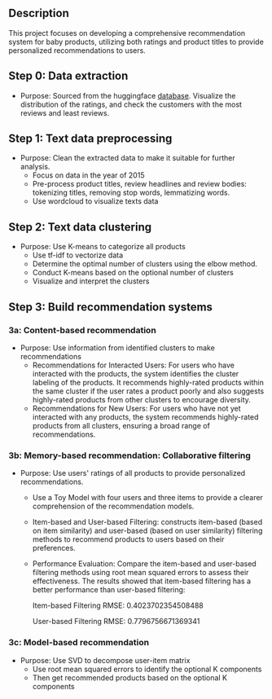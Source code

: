 ## **Description**

This project focuses on developing a comprehensive recommendation system for baby products, utilizing both ratings and product titles to provide personalized recommendations to users.

## Step 0: Data extraction

- Purpose: Sourced from the huggingface [database](https://huggingface.co/datasets/amazon_us_reviews/viewer/Baby_v1_00/train). Visualize the distribution of the ratings, and check the customers with the most reviews and least reviews.

## Step 1: Text data preprocessing

- Purpose: Clean the extracted data to make it suitable for further analysis.
    - Focus on data in the year of 2015
    - Pre-process product titles, review headlines and review bodies: tokenizing titles, removing stop words, lemmatizing words.
    - Use wordcloud to visualize texts data

## Step 2: Text data clustering

- Purpose: Use K-means to categorize all products
    - Use tf-idf to vectorize data
    - Determine the optimal number of clusters using the elbow method.
    - Conduct K-means based on the optional number of clusters
    - Visualize and interpret the clusters

## Step 3: Build recommendation systems

### 3a: Content-based recommendation

- Purpose: Use information from identified clusters to make recommendations
    - Recommendations for Interacted Users: For users who have interacted with the products, the system identifies the cluster labeling of the products. It recommends highly-rated products within the same cluster if the user rates a product poorly and also suggests highly-rated products from other clusters to encourage diversity.
    - Recommendations for New Users: For users who have not yet interacted with any products, the system recommends highly-rated products from all clusters, ensuring a broad range of recommendations.

### 3b: Memory-based recommendation: Collaborative filtering

- Purpose: Use users' ratings of all products to provide personalized recommendations.
    - Use a Toy Model with four users and three items to provide a clearer comprehension of the recommendation models.
    - Item-based and User-based Filtering: constructs item-based (based on item similarity) and user-based (based on user similarity) filtering methods to recommend products to users based on their preferences.
    - Performance Evaluation: Compare the item-based and user-based filtering methods using root mean squared errors to assess their effectiveness. The results showed that item-based filtering has a better performance than user-based filtering:
        
        Item-based Filtering RMSE: 0.4023702354508488
        
        User-based Filtering RMSE: 0.7796756671369341
        

### 3c: Model-based recommendation

- Purpose: Use SVD to decompose user-item matrix
    - Use root mean squared errors to identify the optional K components
    - Then get recommended products based on the optional K components
